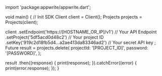 import 'package:appwrite/appwrite.dart';

void main() { // Init SDK
  Client client = Client();
  Projects projects = Projects(client);

  client
    .setEndpoint('https://[HOSTNAME_OR_IP]/v1') // Your API Endpoint
    .setProject('5df5acd0d48c2') // Your project ID
    .setKey('919c2d18fb5d4...a2ae413da83346ad2') // Your secret API key
  ;
  Future result = projects.delete(
    projectId: '[PROJECT_ID]',
    password: '[PASSWORD]',
  );

  result
    .then((response) {
      print(response);
    }).catchError((error) {
      print(error.response);
  });
}
